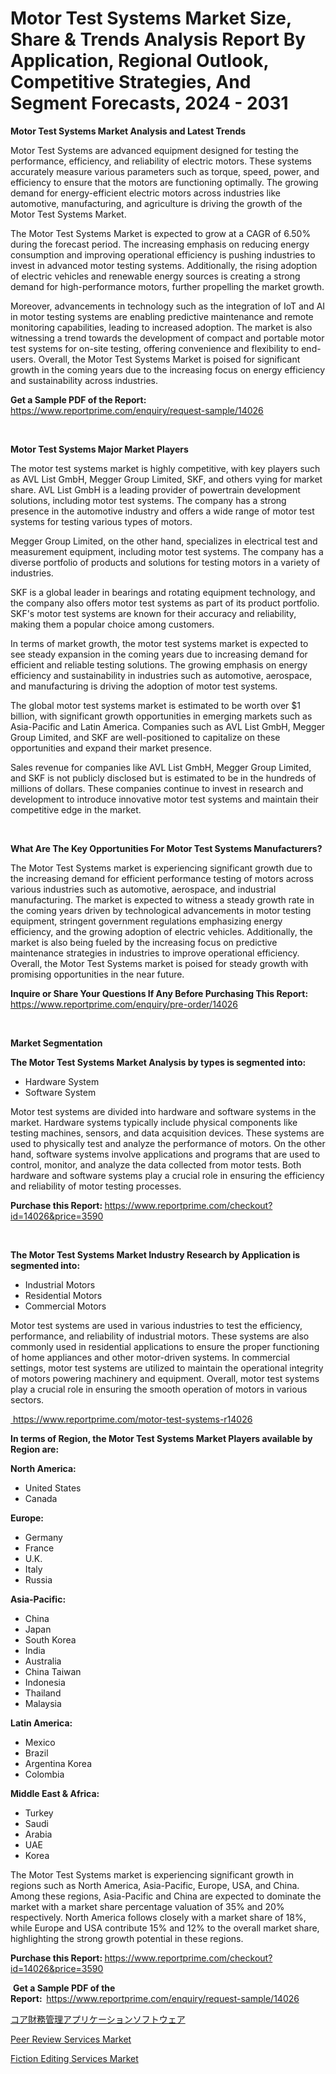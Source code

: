 <p><h1>Motor Test Systems Market Size, Share & Trends Analysis Report By Application, Regional Outlook, Competitive Strategies, And Segment Forecasts, 2024 - 2031</h1></p><p><strong>Motor Test Systems Market Analysis and Latest Trends</strong></p>
<p><p>Motor Test Systems are advanced equipment designed for testing the performance, efficiency, and reliability of electric motors. These systems accurately measure various parameters such as torque, speed, power, and efficiency to ensure that the motors are functioning optimally. The growing demand for energy-efficient electric motors across industries like automotive, manufacturing, and agriculture is driving the growth of the Motor Test Systems Market.</p><p>The Motor Test Systems Market is expected to grow at a CAGR of 6.50% during the forecast period. The increasing emphasis on reducing energy consumption and improving operational efficiency is pushing industries to invest in advanced motor testing systems. Additionally, the rising adoption of electric vehicles and renewable energy sources is creating a strong demand for high-performance motors, further propelling the market growth.</p><p>Moreover, advancements in technology such as the integration of IoT and AI in motor testing systems are enabling predictive maintenance and remote monitoring capabilities, leading to increased adoption. The market is also witnessing a trend towards the development of compact and portable motor test systems for on-site testing, offering convenience and flexibility to end-users. Overall, the Motor Test Systems Market is poised for significant growth in the coming years due to the increasing focus on energy efficiency and sustainability across industries.</p></p>
<p><strong>Get a Sample PDF of the Report:&nbsp;</strong> <a href="https://www.reportprime.com/enquiry/request-sample/14026">https://www.reportprime.com/enquiry/request-sample/14026</a></p>
<p>&nbsp;</p>
<p><strong>Motor Test Systems Major Market Players</strong></p>
<p><p>The motor test systems market is highly competitive, with key players such as AVL List GmbH, Megger Group Limited, SKF, and others vying for market share. AVL List GmbH is a leading provider of powertrain development solutions, including motor test systems. The company has a strong presence in the automotive industry and offers a wide range of motor test systems for testing various types of motors.</p><p>Megger Group Limited, on the other hand, specializes in electrical test and measurement equipment, including motor test systems. The company has a diverse portfolio of products and solutions for testing motors in a variety of industries.</p><p>SKF is a global leader in bearings and rotating equipment technology, and the company also offers motor test systems as part of its product portfolio. SKF's motor test systems are known for their accuracy and reliability, making them a popular choice among customers.</p><p>In terms of market growth, the motor test systems market is expected to see steady expansion in the coming years due to increasing demand for efficient and reliable testing solutions. The growing emphasis on energy efficiency and sustainability in industries such as automotive, aerospace, and manufacturing is driving the adoption of motor test systems.</p><p>The global motor test systems market is estimated to be worth over $1 billion, with significant growth opportunities in emerging markets such as Asia-Pacific and Latin America. Companies such as AVL List GmbH, Megger Group Limited, and SKF are well-positioned to capitalize on these opportunities and expand their market presence.</p><p>Sales revenue for companies like AVL List GmbH, Megger Group Limited, and SKF is not publicly disclosed but is estimated to be in the hundreds of millions of dollars. These companies continue to invest in research and development to introduce innovative motor test systems and maintain their competitive edge in the market.</p></p>
<p>&nbsp;</p>
<p><strong>What Are The Key Opportunities For Motor Test Systems Manufacturers?</strong></p>
<p><p>The Motor Test Systems market is experiencing significant growth due to the increasing demand for efficient performance testing of motors across various industries such as automotive, aerospace, and industrial manufacturing. The market is expected to witness a steady growth rate in the coming years driven by technological advancements in motor testing equipment, stringent government regulations emphasizing energy efficiency, and the growing adoption of electric vehicles. Additionally, the market is also being fueled by the increasing focus on predictive maintenance strategies in industries to improve operational efficiency. Overall, the Motor Test Systems market is poised for steady growth with promising opportunities in the near future.</p></p>
<p><strong>Inquire or Share Your Questions If Any Before Purchasing This Report:</strong> <a href="https://www.reportprime.com/enquiry/pre-order/14026">https://www.reportprime.com/enquiry/pre-order/14026</a></p>
<p>&nbsp;</p>
<p><strong>Market Segmentation</strong></p>
<p><strong>The Motor Test Systems Market Analysis by types is segmented into:</strong></p>
<p><ul><li>Hardware System</li><li>Software System</li></ul></p>
<p><p>Motor test systems are divided into hardware and software systems in the market. Hardware systems typically include physical components like testing machines, sensors, and data acquisition devices. These systems are used to physically test and analyze the performance of motors. On the other hand, software systems involve applications and programs that are used to control, monitor, and analyze the data collected from motor tests. Both hardware and software systems play a crucial role in ensuring the efficiency and reliability of motor testing processes.</p></p>
<p><strong>Purchase this Report:&nbsp;</strong><a href="https://www.reportprime.com/checkout?id=14026&price=3590">https://www.reportprime.com/checkout?id=14026&price=3590</a></p>
<p>&nbsp;</p>
<p><strong>The Motor Test Systems Market Industry Research by Application is segmented into:</strong></p>
<p><ul><li>Industrial Motors</li><li>Residential Motors</li><li>Commercial Motors</li></ul></p>
<p><p>Motor test systems are used in various industries to test the efficiency, performance, and reliability of industrial motors. These systems are also commonly used in residential applications to ensure the proper functioning of home appliances and other motor-driven systems. In commercial settings, motor test systems are utilized to maintain the operational integrity of motors powering machinery and equipment. Overall, motor test systems play a crucial role in ensuring the smooth operation of motors in various sectors.</p></p>
<p><a href="https://www.reportprime.com/motor-test-systems-r14026">&nbsp;https://www.reportprime.com/motor-test-systems-r14026</a></p>
<p><strong>In terms of Region, the Motor Test Systems Market Players available by Region are:</strong></p>
<p>
    <p> <strong> North America: </strong>
        <ul>
            <li>United States</li>
            <li>Canada</li>
        </ul>
        </p> 
    <p> <strong> Europe: </strong>
        <ul>
            <li>Germany</li>
            <li>France</li>
            <li>U.K.</li>
            <li>Italy</li>
            <li>Russia</li>
        </ul>
        </p> 
    <p> <strong> Asia-Pacific: </strong>
        <ul>
            <li>China</li>
            <li>Japan</li>
            <li>South Korea</li>
            <li>India</li>
            <li>Australia</li>
            <li>China Taiwan</li>
            <li>Indonesia</li>
            <li>Thailand</li>
            <li>Malaysia</li>
        </ul>
        </p> 
    <p> <strong> Latin America: </strong>
        <ul>
            <li>Mexico</li>
            <li>Brazil</li>
            <li>Argentina Korea</li>
            <li>Colombia</li>
        </ul>
        </p> 
    <p> <strong> Middle East & Africa: </strong>
        <ul>
            <li>Turkey</li>
            <li>Saudi</li>
            <li>Arabia</li>
            <li>UAE</li>
            <li>Korea</li>
        </ul>
    </p>
    </p>
<p><p>The Motor Test Systems market is experiencing significant growth in regions such as North America, Asia-Pacific, Europe, USA, and China. Among these regions, Asia-Pacific and China are expected to dominate the market with a market share percentage valuation of 35% and 20% respectively. North America follows closely with a market share of 18%, while Europe and USA contribute 15% and 12% to the overall market share, highlighting the strong growth potential in these regions.</p></p>
<p><strong>Purchase this Report: </strong><a href="https://www.reportprime.com/checkout?id=14026&price=3590">https://www.reportprime.com/checkout?id=14026&price=3590</a></p>
<p>&nbsp;<strong>Get a Sample PDF of the Report:&nbsp;&nbsp;</strong><a href="https://www.reportprime.com/enquiry/request-sample/14026">https://www.reportprime.com/enquiry/request-sample/14026</a></p>
<p><strong></strong></p>
<p><p><a href="https://github.com/WhitneyMurphy1982/Market-Research-Report-List-1/blob/main/833943080694.md">コア財務管理アプリケーションソフトウェア</a></p><p><a href="https://github.com/gracielawharr/Market-Research-Report-List-1/blob/main/peer-review-services-market.md">Peer Review Services Market</a></p><p><a href="https://github.com/JennyferFeil2023/Market-Research-Report-List-1/blob/main/fiction-editing-services-market.md">Fiction Editing Services Market</a></p></p>